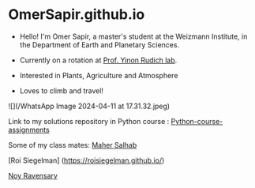 # OmerSapir.github.io

* Hello! I'm Omer Sapir, a master's student at the Weizmann Institute, in the Department of Earth and Planetary Sciences.
* Currently on a rotation at [Prof. Yinon Rudich lab](https://www.weizmann.ac.il/EPS/Rudich/home).

* Interested in Plants, Agriculture and Atmosphere

* Loves to climb and travel!

![](/WhatsApp Image 2024-04-11 at 17.31.32.jpeg)


Link to my solutions repository in Python course : [Python-course-assignments](https://github.com/OmerSapir/Python-course-assignments)

Some of my class mates:
[Maher Salhab](https://mahers7.github.io/)

[Roi Siegelman] (https://roisiegelman.github.io/)

[Noy Ravensary](https://noyravensary.github.io/)
